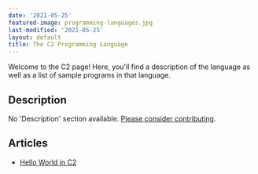 ```yaml
---
date: '2021-05-25'
featured-image: programming-languages.jpg
last-modified: '2021-05-25'
layout: default
title: The C2 Programming Language
---
```


Welcome to the C2 page! Here, you'll find a description of the language as well as a list of sample programs in that language.

## Description

No 'Description' section available. [Please consider contributing](https://github.com/TheRenegadeCoder/sample-programs-website).

## Articles

- [Hello World in C2](https://sampleprograms.io/projects/hello-world/c2)